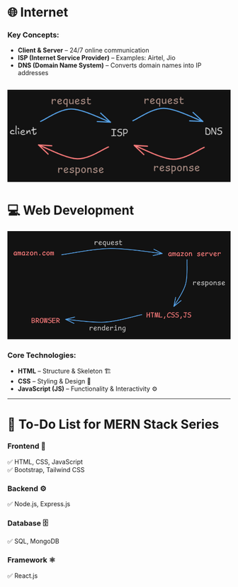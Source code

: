 
# 🌐 Internet  
### Key Concepts:  
- **Client & Server** – 24/7 online communication  
- **ISP (Internet Service Provider)** – Examples: Airtel, Jio  
- **DNS (Domain Name System)** – Converts domain names into IP addresses  

![alt text](image-2.png)
---

# 💻 Web Development  
![alt text](image-3.png)
### Core Technologies:  
- **HTML** – Structure & Skeleton 🏗️  
- **CSS** – Styling & Design 🎨  
- **JavaScript (JS)** – Functionality & Interactivity ⚙️  

---

# 🚀 To-Do List for MERN Stack Series  

### **Frontend** 🎨  
✅ HTML, CSS, JavaScript  
✅ Bootstrap, Tailwind CSS  

### **Backend** ⚙️  
✅ Node.js, Express.js  

### **Database** 🗄️  
✅ SQL, MongoDB  

### **Framework** ⚛️  
✅ React.js  

